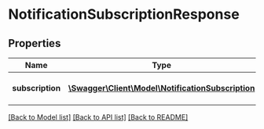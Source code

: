 # NotificationSubscriptionResponse

## Properties
Name | Type | Description | Notes
------------ | ------------- | ------------- | -------------
**subscription** | [**\Swagger\Client\Model\NotificationSubscription**](NotificationSubscription.md) | Notification subscription details | [optional] 

[[Back to Model list]](../README.md#documentation-for-models) [[Back to API list]](../README.md#documentation-for-api-endpoints) [[Back to README]](../README.md)


